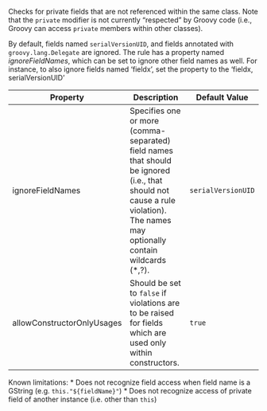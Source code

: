 Checks for private fields that are not referenced within the same class.
Note that the `private` modifier is not currently “respected” by Groovy
code (i.e., Groovy can access `private` members within other classes).

By default, fields named `serialVersionUID`, and fields annotated with
`groovy.lang.Delegate` are ignored. The rule has a property named
*ignoreFieldNames*, which can be set to ignore other field names as
well. For instance, to also ignore fields named ‘fieldx’, set the
property to the ‘fieldx, serialVersionUID’

<table>
<colgroup>
<col style="width: 40%" />
<col style="width: 33%" />
<col style="width: 25%" />
</colgroup>
<thead>
<tr class="header">
<th>Property</th>
<th>Description</th>
<th>Default Value</th>
</tr>
</thead>
<tbody>
<tr class="odd">
<td>ignoreFieldNames</td>
<td>Specifies one or more (comma-separated) field names that should be ignored (i.e., that should not cause a rule violation). The names may optionally contain wildcards (*,?).</td>
<td><code>serialVersionUID</code></td>
</tr>
<tr class="even">
<td>allowConstructorOnlyUsages</td>
<td>Should be set to <code>false</code> if violations are to be raised for fields which are used only within constructors.</td>
<td><code>true</code></td>
</tr>
</tbody>
</table>

Known limitations: \* Does not recognize field access when field name is
a GString (e.g. `this."${fieldName}"`) \* Does not recognize access of
private field of another instance (i.e. other than `this`)
